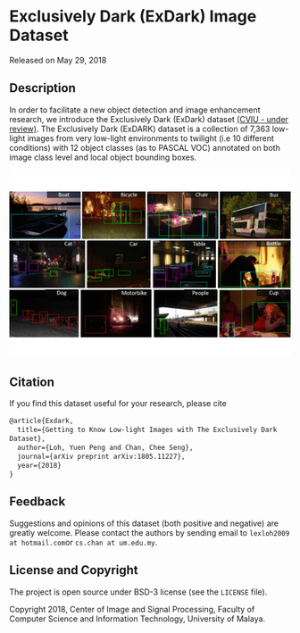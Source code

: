 # Exclusively Dark (ExDark) Image Dataset

Released on May 29, 2018

## Description

In order to facilitate a new object detection and image enhancement research, we introduce the Exclusively Dark (ExDark) dataset [(CVIU - under review)](https://arxiv.org/abs/1805.11227). The Exclusively Dark (ExDARK) dataset is a collection of 7,363 low-light images from very low-light environments to twilight (i.e 10 different conditions) with 12 object classes (as to PASCAL VOC) annotated on both image class level and local object bounding boxes. 

![demo](Exdark.gif)


## Citation
If you find this dataset useful for your research, please cite
```
@article{Exdark,
  title={Getting to Know Low-light Images with The Exclusively Dark Dataset},
  author={Loh, Yuen Peng and Chan, Chee Seng},
  journal={arXiv preprint arXiv:1805.11227},
  year={2018}
}
```

## Feedback
Suggestions and opinions of this dataset (both positive and negative) are greatly welcome. Please contact the authors by sending email to
`lexloh2009 at hotmail.com`or `cs.chan at um.edu.my`.

## License and Copyright
The project is open source under BSD-3 license (see the ``` LICENSE ``` file).

Copyright 2018, Center of Image and Signal Processing, Faculty of Computer Science and Information Technology, University of Malaya.
